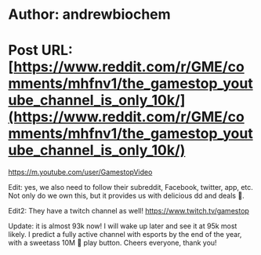 # Author: andrewbiochem
# Post URL: [https://www.reddit.com/r/GME/comments/mhfnv1/the_gamestop_youtube_channel_is_only_10k/](https://www.reddit.com/r/GME/comments/mhfnv1/the_gamestop_youtube_channel_is_only_10k/)


https://m.youtube.com/user/GamestopVideo

Edit: yes, we also need to follow their subreddit, Facebook, twitter, app, etc. Not only do we own this, but it provides us with delicious dd and deals 🤤.

Edit2: They have a twitch channel as well!  https://www.twitch.tv/gamestop 

Update: it is almost 93k now! I will wake up later and see it at 95k most likely. I predict a fully active channel with esports by the end of the year, with a sweetass 10M 💎 play button. Cheers everyone, thank you!